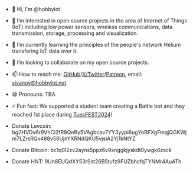 - 👋 Hi, I'm @hobbyiot
- 👀 I’m interested in open source projects in the area of Internet of Things (IoT) including low power sensors, wireless communications, data transmission, storage, processing and visualization.
- 🌱 I’m currently learning the principles of the people's network Helium transfering IoT data over it.
- 💞️ I’m looking to collaborate on my open source projects.
- 📫 How to reach me: [GitHub](https://github.com/hobbyiot)/[X/Twitter](https://x.com/HobbyIoT)/[Patreon](https://www.patreon.com/HobbyIoT), email: sivanov@hobbyiot.net
- 😄 Pronouns: TBA
- ⚡ Fun fact: We supported a student team creating a Battle bot and they reached 1st place during [TuesFEST2024](https://tuesfest.bg/projects/category/battlebot)!

- Donate Levcoin:  bg2HVDv6r9VhCi2fR8QeBy5VAgbcav7YY3yypi6ugYoBFXgFmqjQGKWjm7LZrsRQx488v58UjnYXRNdQKU5vjsiA2Yj1kNtYZ
- Donate Bitcoin:  bc1q0l2zv2ayns5ppz6v9xnggkjyskdt0ywgk6zsck
- Donate HNT:      9Un8EUQdXY53rSst26B5tufz9FUZbhcfqTYNMr4AuATh

<!---
hobbyiot/hobbyiot is a ✨ special ✨ repository because its `README.md` (this file) appears on your GitHub profile.
You can click the Preview link to take a look at your changes.
--->
